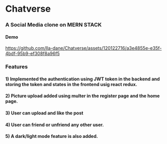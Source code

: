 # Chatverse

### A Social Media clone on MERN STACK

#### Demo

https://github.com/lla-dane/Chatverse/assets/120122716/a3e4855e-e35f-4bdf-95b9-ef308f8a96f5

### Features

#### 1) Implemented the authentication using JWT token in the backend and storing the token and states in the frontend usig react redux.

#### 2) Picture upload added using multer in the register page and the home page.

#### 3) User can upload and like the post

#### 4) User can friend or unfriend any other user.

#### 5) A dark/light mode feature is also added.
